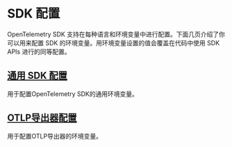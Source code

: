 # SDK 配置

OpenTelemetry SDK 支持在每种语言和环境变量中进行配置。下面几页介绍了你可以用来配置 SDK 的环境变量。用环境变量设置的值会覆盖在代码中使用 SDK APIs 进行的同等配置。

## [通用 SDK 配置](./general-sdk-configuration.md)

用于配置OpenTelemetry SDK的通用环境变量。

## [OTLP导出器配置](./otlp-exporter-configuration.md)

用于配置OTLP导出器的环境变量。